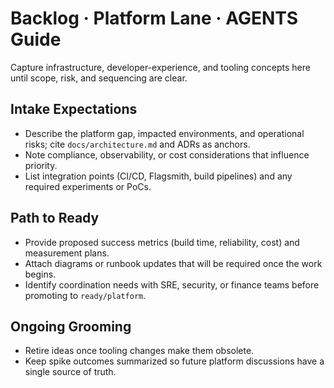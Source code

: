 # Backlog · Platform Lane · AGENTS Guide

Capture infrastructure, developer-experience, and tooling concepts here until scope, risk, and sequencing are clear.

## Intake Expectations
- Describe the platform gap, impacted environments, and operational risks; cite `docs/architecture.md` and ADRs as anchors.
- Note compliance, observability, or cost considerations that influence priority.
- List integration points (CI/CD, Flagsmith, build pipelines) and any required experiments or PoCs.

## Path to Ready
- Provide proposed success metrics (build time, reliability, cost) and measurement plans.
- Attach diagrams or runbook updates that will be required once the work begins.
- Identify coordination needs with SRE, security, or finance teams before promoting to `ready/platform`.

## Ongoing Grooming
- Retire ideas once tooling changes make them obsolete.
- Keep spike outcomes summarized so future platform discussions have a single source of truth.
